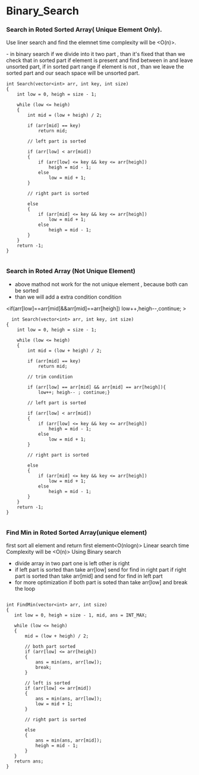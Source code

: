 # Binary_Search
### Search in Roted Sorted Array( Unique Element Only).

<Mathod-1> Use liner search and find the elemnet time complexity will be <O(n)>.

<Mathod-2> - in binary search if we divide into it two part , than it's fixed that <one of them
  will be always sorted >
than we check that in sorted part if element is present and find between in and leave unsorted part,
if in sorted part range if element is not , than we leave the sorted part and our seach space will be unsorted part.


```
int Search(vector<int> arr, int key, int size)
{
    int low = 0, heigh = size - 1;

    while (low <= heigh)
    {
        int mid = (low + heigh) / 2;

        if (arr[mid] == key)
            return mid;

        // left part is sorted

        if (arr[low] < arr[mid])
        {
            if (arr[low] <= key && key <= arr[heigh])
                heigh = mid - 1;
            else
                low = mid + 1;
        }

        // right part is sorted

        else
        {
            if (arr[mid] <= key && key <= arr[heigh])
                low = mid + 1;
            else
                heigh = mid - 1;
        }
    }
    return -1;
}


```

### Search in Roted Array (Not Unique Element)

- above mathod not work for the not unique element , because both  can be sorted 
- than we will add a extra condition <Trim> condition 

<if(arr[low]==arr[mid]&&arr[mid]==arr[heigh]) low++,heigh--,continue; >

```
  int Search(vector<int> arr, int key, int size)
{
    int low = 0, heigh = size - 1;

    while (low <= heigh)
    {
        int mid = (low + heigh) / 2;

        if (arr[mid] == key)
            return mid;

        // trim condition

        if (arr[low] == arr[mid] && arr[mid] == arr[heigh]){
            low++; heigh-- ; continue;}

        // left part is sorted

        if (arr[low] < arr[mid])
        {
            if (arr[low] <= key && key <= arr[heigh])
                heigh = mid - 1;
            else
                low = mid + 1;
        }

        // right part is sorted

        else
        {
            if (arr[mid] <= key && key <= arr[heigh])
                low = mid + 1;
            else
                heigh = mid - 1;
        }
    }
    return -1;
}


```

### Find Min in Roted Sorted Array(unique element)

<mathod-1> first sort all element and return first element<O(nlogn)>
<mathod-2> Linear search time Complexity will be <O(n)>
<mathod-3>Using Binary search
- divide array in two part one is left other is right 
- if left part is sorted than take arr[low] send for find in right part
 if right part is sorted than take arr[mid] and send for find in left part
- for more optimization if both part is soted than take arr[low] and break the loop

 ```
 
 int FindMin(vector<int> arr, int size)
{
    int low = 0, heigh = size - 1, mid, ans = INT_MAX;

    while (low <= heigh)
    {
        mid = (low + heigh) / 2;

        // both part sorted
        if (arr[low] <= arr[heigh])
        {
            ans = min(ans, arr[low]);
            break;
        }

        // left is sorted
        if (arr[low] <= arr[mid])
        {
            ans = min(ans, arr[low]);
            low = mid + 1;
        }

        // right part is sorted

        else
        {
            ans = min(ans, arr[mid]);
            heigh = mid - 1;
        }
    }
    return ans;
}

 ```